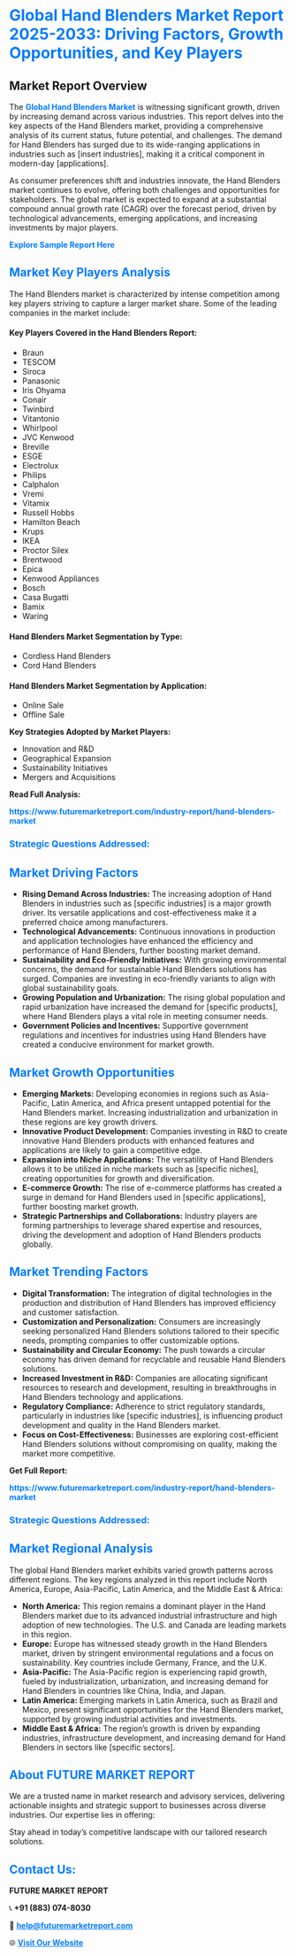 <h1 style="color: #007BFF;">Global Hand Blenders Market Report 2025-2033: Driving Factors, Growth Opportunities, and Key Players</h1>

<section id="overview">
<h2>Market Report Overview</h2>
<p>The <a href="https://www.futuremarketreport.com/industry-report/hand-blenders-market" style="color: #007BFF; text-decoration: none;"><strong>Global Hand Blenders Market</strong></a> is witnessing significant growth, driven by increasing demand across various industries. This report delves into the key aspects of the Hand Blenders market, providing a comprehensive analysis of its current status, future potential, and challenges. The demand for Hand Blenders has surged due to its wide-ranging applications in industries such as [insert industries], making it a critical component in modern-day [applications].</p>
<p>As consumer preferences shift and industries innovate, the Hand Blenders market continues to evolve, offering both challenges and opportunities for stakeholders. The global market is expected to expand at a substantial compound annual growth rate (CAGR) over the forecast period, driven by technological advancements, emerging applications, and increasing investments by major players.</p>
</section>

<section id="overview">
<p><a href="https://www.futuremarketreport.com/request-sample/reportId=105990" style="color: #007BFF; text-decoration: none;"><strong>Explore Sample Report Here</strong></a></p>
</section>

<section id="key-players">
<h2 style="color: #007BFF;">Market Key Players Analysis</h2>
<p>The Hand Blenders market is characterized by intense competition among key players striving to capture a larger market share. Some of the leading companies in the market include:</p>
<h4>Key Players Covered in the Hand Blenders Report:</h4>
<ul><li>Braun</li><li>TESCOM</li><li>Siroca</li><li>Panasonic</li><li>Iris Ohyama</li><li>Conair</li><li>Twinbird</li><li>Vitantonio</li><li>Whirlpool</li><li>JVC Kenwood</li><li>Breville</li><li>ESGE</li><li>Electrolux</li><li>Philips</li><li>Calphalon</li><li>Vremi</li><li>Vitamix</li><li>Russell Hobbs</li><li>Hamilton Beach</li><li>Krups</li><li>IKEA</li><li>Proctor Silex</li><li>Brentwood</li><li>Epica</li><li>Kenwood Appliances</li><li>Bosch</li><li>Casa Bugatti</li><li>Bamix</li><li>Waring</li></ul>
<h4>Hand Blenders Market Segmentation by Type:</h4>
<ul><li>Cordless Hand Blenders</li><li>Cord Hand Blenders</li></ul>

<h4>Hand Blenders Market Segmentation by Application:</h4>
<ul><li>Online Sale</li><li>Offline Sale</li></ul>
<p><strong>Key Strategies Adopted by Market Players:</strong></p>
<ul>
<li>Innovation and R&D</li>
<li>Geographical Expansion</li>
<li>Sustainability Initiatives</li>
<li>Mergers and Acquisitions</li>
</ul>
</section>

<section>
<p><strong>Read Full Analysis: </strong></p><a href="https://www.futuremarketreport.com/industry-report/hand-blenders-market" style="color: #007BFF; text-decoration: none;"><strong>https://www.futuremarketreport.com/industry-report/hand-blenders-market</strong></a>
<h3 style="color: #007BFF;">Strategic Questions Addressed:</h3>
</section>

<section id="driving-factors">
<h2 style="color: #007BFF;">Market Driving Factors</h2>
<ul>
<li><strong>Rising Demand Across Industries:</strong> The increasing adoption of Hand Blenders in industries such as [specific industries] is a major growth driver. Its versatile applications and cost-effectiveness make it a preferred choice among manufacturers.</li>
<li><strong>Technological Advancements:</strong> Continuous innovations in production and application technologies have enhanced the efficiency and performance of Hand Blenders, further boosting market demand.</li>
<li><strong>Sustainability and Eco-Friendly Initiatives:</strong> With growing environmental concerns, the demand for sustainable Hand Blenders solutions has surged. Companies are investing in eco-friendly variants to align with global sustainability goals.</li>
<li><strong>Growing Population and Urbanization:</strong> The rising global population and rapid urbanization have increased the demand for [specific products], where Hand Blenders plays a vital role in meeting consumer needs.</li>
<li><strong>Government Policies and Incentives:</strong> Supportive government regulations and incentives for industries using Hand Blenders have created a conducive environment for market growth.</li>
</ul>
</section>

<section id="growth-opportunities">
<h2 style="color: #007BFF;">Market Growth Opportunities</h2>
<ul>
<li><strong>Emerging Markets:</strong> Developing economies in regions such as Asia-Pacific, Latin America, and Africa present untapped potential for the Hand Blenders market. Increasing industrialization and urbanization in these regions are key growth drivers.</li>
<li><strong>Innovative Product Development:</strong> Companies investing in R&D to create innovative Hand Blenders products with enhanced features and applications are likely to gain a competitive edge.</li>
<li><strong>Expansion into Niche Applications:</strong> The versatility of Hand Blenders allows it to be utilized in niche markets such as [specific niches], creating opportunities for growth and diversification.</li>
<li><strong>E-commerce Growth:</strong> The rise of e-commerce platforms has created a surge in demand for Hand Blenders used in [specific applications], further boosting market growth.</li>
<li><strong>Strategic Partnerships and Collaborations:</strong> Industry players are forming partnerships to leverage shared expertise and resources, driving the development and adoption of Hand Blenders products globally.</li>
</ul>
</section>

<section id="trending-factors">
<h2 style="color: #007BFF;">Market Trending Factors</h2>
<ul>
<li><strong>Digital Transformation:</strong> The integration of digital technologies in the production and distribution of Hand Blenders has improved efficiency and customer satisfaction.</li>
<li><strong>Customization and Personalization:</strong> Consumers are increasingly seeking personalized Hand Blenders solutions tailored to their specific needs, prompting companies to offer customizable options.</li>
<li><strong>Sustainability and Circular Economy:</strong> The push towards a circular economy has driven demand for recyclable and reusable Hand Blenders solutions.</li>
<li><strong>Increased Investment in R&D:</strong> Companies are allocating significant resources to research and development, resulting in breakthroughs in Hand Blenders technology and applications.</li>
<li><strong>Regulatory Compliance:</strong> Adherence to strict regulatory standards, particularly in industries like [specific industries], is influencing product development and quality in the Hand Blenders market.</li>
<li><strong>Focus on Cost-Effectiveness:</strong> Businesses are exploring cost-efficient Hand Blenders solutions without compromising on quality, making the market more competitive.</li>
</ul>
</section>

<section>
<p><strong>Get Full Report: </strong></p><a href="https://www.futuremarketreport.com/industry-report/hand-blenders-market" style="color: #007BFF; text-decoration: none;"><strong>https://www.futuremarketreport.com/industry-report/hand-blenders-market</strong></a>
<h3 style="color: #007BFF;">Strategic Questions Addressed:</h3>
</section>


<section id="regional-analysis">
<h2 style="color: #007BFF;">Market Regional Analysis</h2>
<p>The global Hand Blenders market exhibits varied growth patterns across different regions. The key regions analyzed in this report include North America, Europe, Asia-Pacific, Latin America, and the Middle East & Africa:</p>
<ul>
<li><strong>North America:</strong> This region remains a dominant player in the Hand Blenders market due to its advanced industrial infrastructure and high adoption of new technologies. The U.S. and Canada are leading markets in this region.</li>
<li><strong>Europe:</strong> Europe has witnessed steady growth in the Hand Blenders market, driven by stringent environmental regulations and a focus on sustainability. Key countries include Germany, France, and the U.K.</li>
<li><strong>Asia-Pacific:</strong> The Asia-Pacific region is experiencing rapid growth, fueled by industrialization, urbanization, and increasing demand for Hand Blenders in countries like China, India, and Japan.</li>
<li><strong>Latin America:</strong> Emerging markets in Latin America, such as Brazil and Mexico, present significant opportunities for the Hand Blenders market, supported by growing industrial activities and investments.</li>
<li><strong>Middle East & Africa:</strong> The region’s growth is driven by expanding industries, infrastructure development, and increasing demand for Hand Blenders in sectors like [specific sectors].</li>
</ul>
</section>

<footer>
<h2 style="color: #007BFF;">About FUTURE MARKET REPORT</h2>
<p>We are a trusted name in market research and advisory services, delivering actionable insights and strategic support to businesses across diverse industries. Our expertise lies in offering:</p>

<p>Stay ahead in today’s competitive landscape with our tailored research solutions.</p>

<h2 style="color: #007BFF;">Contact Us:</h2>
<p><strong>FUTURE MARKET REPORT</strong></p>
<p>📞 <strong>+91 (883) 074-8030</strong></p>
<p>📧 <strong><a href="mailto:help@futuremarketreport.com" style="color: #007BFF;">help@futuremarketreport.com</a></strong></p>
<p>🌐 <strong><a href="https://www.futuremarketreport.com/" style="color: #007BFF;">Visit Our Website</a></strong></p>
</footer>